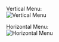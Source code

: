 Vertical Menu:  
![Vertical Menu](https://github.com/bikkuri/BEM/blob/master/nav/menu/preview/menu-vertical.png?raw=true)

Horizontal Menu:  
![Horizontal Menu](https://github.com/bikkuri/BEM/blob/master/nav/menu/preview/menu-horizontal.png?raw=true)

